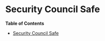 # Security Council Safe

<!-- START doctoc generated TOC please keep comment here to allow auto update -->
<!-- DON'T EDIT THIS SECTION, INSTEAD RE-RUN doctoc TO UPDATE -->
**Table of Contents**

- [Security Council Safe](#security-council-safe)

<!-- END doctoc generated TOC please keep comment here to allow auto update -->
